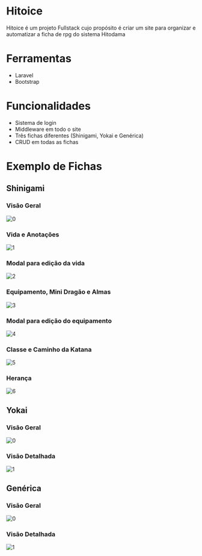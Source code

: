 # Hitoice
Hitoice é um projeto Fullstack cujo propósito é criar um site para organizar e automatizar a ficha de rpg do sistema Hitodama

# Ferramentas
* Laravel
* Bootstrap

# Funcionalidades
* Sistema de login
* Middleware em todo o site
* Três fichas diferentes (Shinigami, Yokai e Genérica)
* CRUD em todas as fichas

# Exemplo de Fichas
## Shinigami
### Visão Geral
![0](https://user-images.githubusercontent.com/62018977/155209147-dbd7d89e-2820-4237-9e22-b7c00f1a8254.png)

### Vida e Anotações
![1](https://user-images.githubusercontent.com/62018977/155209417-6d39cc49-f61e-45e2-ab61-44eba21d3011.png)

### Modal para edição da vida
![2](https://user-images.githubusercontent.com/62018977/155209432-8e52aa68-10ec-4d61-8ceb-d750245fef40.png)

### Equipamento, Mini Dragão e Almas
![3](https://user-images.githubusercontent.com/62018977/155209449-be2f18ba-c553-4cb5-b052-0482cf609b85.png)

### Modal para edição do equipamento
![4](https://user-images.githubusercontent.com/62018977/155209456-fdcda1ff-195c-413d-8364-a922ef684bc3.png)

### Classe e Caminho da Katana
![5](https://user-images.githubusercontent.com/62018977/155209460-b0634218-de64-4acd-9d5b-159f4585f031.png)

### Herança
![6](https://user-images.githubusercontent.com/62018977/155209467-04f7c74f-b53c-45d9-9e29-5eedabd471d3.png)


## Yokai
### Visão Geral
![0](https://user-images.githubusercontent.com/62018977/155208695-efd45700-ebd7-4490-8ca1-ee1176dae367.png)

### Visão Detalhada
![1](https://user-images.githubusercontent.com/62018977/155208713-e54f8d18-43ef-44da-90c4-41c8d65549bb.png)


## Genérica
### Visão Geral
![0](https://user-images.githubusercontent.com/62018977/155208954-44c24630-0e51-4171-8fdc-93b2f9de15d8.png)

### Visão Detalhada
![1](https://user-images.githubusercontent.com/62018977/155208959-038e9fd3-5fd6-4c3a-99dd-87ba9169c68c.png)
